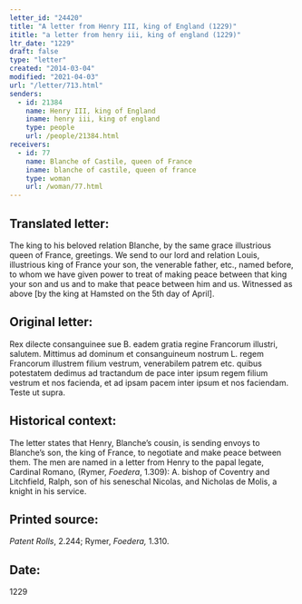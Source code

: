 ```yaml
---
letter_id: "24420"
title: "A letter from Henry III, king of England (1229)"
ititle: "a letter from henry iii, king of england (1229)"
ltr_date: "1229"
draft: false
type: "letter"
created: "2014-03-04"
modified: "2021-04-03"
url: "/letter/713.html"
senders:
  - id: 21384
    name: Henry III, king of England
    iname: henry iii, king of england
    type: people
    url: /people/21384.html
receivers:
  - id: 77
    name: Blanche of Castile, queen of France
    iname: blanche of castile, queen of france
    type: woman
    url: /woman/77.html
---
```

<h2> Translated letter:</h2>The king to his beloved relation Blanche, by the same grace illustrious queen of France, greetings.
We send to our lord and relation Louis, illustrious king of France your son, the venerable father, etc., named before, to whom we have given power to treat of making peace between that king your son and us and to make that peace between him and us.
Witnessed as above [by the king at Hamsted on the 5th day of April].
<h2 class="mt-4"> Original letter:</h2>Rex dilecte consanguinee sue B. eadem gratia regine Francorum illustri, salutem.  Mittimus ad dominum et consanguineum nostrum L. regem Francorum illustrem filium vestrum, venerabilem patrem etc. quibus potestatem dedimus ad tractandum de pace inter ipsum regem filium vestrum et nos facienda, et ad ipsam pacem inter ipsum et nos faciendam.  Teste ut supra.
<h2 class="mt-4"> Historical context:</h2><p>The letter states that Henry, Blanche’s cousin, is sending envoys to Blanche’s son, the king of France, to negotiate and make peace between them. The men are named in a letter from Henry to the papal legate, Cardinal Romano, (Rymer, <em>Foedera</em>, 1.309): A. bishop of Coventry and Litchfield, Ralph, son of his seneschal Nicolas, and Nicholas de Molis, a knight in his service.</p><h2 class="mt-4"> Printed source:</h2><p><em>Patent Rolls</em>, 2.244; Rymer, <em>Foedera,</em> 1.310.</p><h2 class="mt-4"> Date:</h2>1229